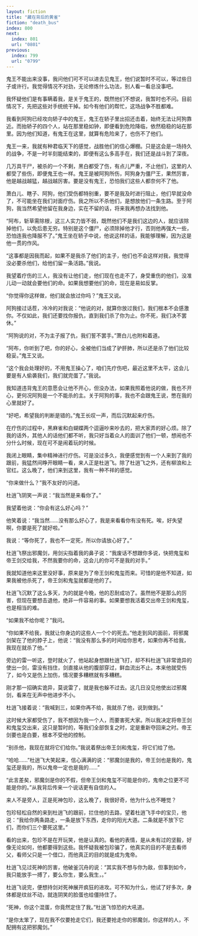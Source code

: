 ```yaml
---
layout: fiction
title: "藏在背后的黄雀"
fiction: "death_bus"
index: 800
next:
  index: 801
  url: "0801"
previous:
  index: 799
  url: "0799"
---
```

鬼王不能出来没事，我问他们可不可以进去见鬼王，他们说暂时不可以，等过些日子或许行。我觉得情况不对劲，无论修炼什么功法，别人看一看总没事吧。

我怀疑他们是有事瞒着我，是关于鬼王的，既然他们不想说，我暂时也不问。目前情况下，先把这些对手统统干掉。如今有他们的帮忙，这场战争不胜都难。

我看到阿狗已经攻向轿子中的鬼王，鬼王在轿子里出招还击着，始终无法让阿狗靠近。而抬轿子的四个人，站在那里稳如钟，即便看到危险降临，依然稳稳的站在那里。因为他们知道，有鬼王在这里，就算有危险来了，也伤不了他们。

鬼王一来，我就有种君临天下的感觉，战胜他们的信心爆棚。只是这会是一场持久的战争，不是一时半刻能结束的，即便有这么多高手在，我们还是战斗到了深夜。

几万具干尸，被杀的一个不剩，黑白都受了伤，有点儿严重，不止他们，这里的人都受了些伤，即便鬼王也一样。鬼王是被阿狗所伤，阿狗身为僵尸王，果然厉害，他是越战越猛，越战越厉害。要是没有鬼王，恐怕我们这些人都奈何不了他。

萧白儿、瞎子、阿狗，他们受伤都特别重，要不是我及时进行阻止，他们早就没命了，不可能坐在我们对面疗伤。我之所以不杀他们，是想放他们一条生路。至于阿狗，我当然希望他留在我身边，实在不留的话，将来我再想办法找到他。

“阿布，斩草需除根，这三人实力皆不弱，既然他们不是我们这边的人，就应该除掉他们，以免后患无穷。特别是这个僵尸，必须除掉他才行，否则他再强大一些，恐怕连我也降服不了。”鬼王坐在轿子中说，他说这样的话，我能够理解，因为这是他一贯的作风。

“这事都是因我而起，如果不是我杀了他们的主子，他们也不会这样对我，我觉得没必要杀他们，给他们留一条活路。”我说。

我望着疗伤的三人，我没有让他们走，他们现在也走不了，身受重伤的他们，没准儿动一动就会要他们的命。如果我想要他们的命，现在是易如反掌。

“你觉得你这样做，他们就会放过你吗？”鬼王又说。

阿狗接过话茬，冷冷的对我说：“他说的对，就算你放过我们，我们根本不会感激你。不仅如此，我们还要找你报仇，直到我们杀了你为止。你不死，我们决不罢休。”

“阿狗说的对，不为主子报了仇，我们誓不罢手。”萧白儿也附和着道。

“阿布，你听到了吧，你的好心，全被他们当成了驴肝肺，所以还是杀了他们比较稳妥。”鬼王又说。

“这个我会处理好的，不用鬼王操心了，咱们先疗伤吧，最近这里不太平，这会儿要是有人偷袭我们，我们就完蛋了。”我说。

我知道违背鬼王的意愿会让他不开心，但没办法，如果我照着他说的做，我也不开心，更何况阿狗是一个不能杀的主。关于阿狗的事，我也不会跟鬼王说，憋在我的心里就好了。

“好吧，希望我的判断是错的。”鬼王长叹一声，而后沉默起来疗伤。

在疗伤的过程中，黑麻雀和白蝴蝶两个逗逼吵来吵去的，把大家弄的好心烦。除了我的话外，其他人的话他们都不听，我只好当着众人的面训了他们一顿，想闹也不分什么时候，现在可不是闹着玩的时候。

我闭上眼睛，集中精神进行疗伤。可是没过多久，我便感觉到有一个人来到了我的跟前，我猛然间睁开眼睛一看，来人正是杜逍飞。除了杜逍飞之外，还有柳浪和上官红。这么晚了，他们来到这里，我有一种不祥的感觉。

“你来做什么？”我不友好的问道。

杜逍飞阴笑一声说：“我当然是来看你了。”

我望着他说：“你会有这么好心吗？”

他笑着说：“我当然……没有那么好心了，我是来看看你有没有死。唉，好失望啊，你要是死了就好啦。”

我说：“等你死了，我也不一定死，所以你请放心好了。”

杜逍飞祭出邪魔剑，用剑尖指着我的鼻子说：“我废话不想跟你多说，快把鬼玺和帝王剑交给我，不然我要你的命，这会儿的你可不是我的对手。”

我就知道他来这里没好事，原来是为了帝王剑和鬼玺而来。可惜的是他不知道，如果我被他杀死了，帝王剑和鬼玺就都是他的了。

杜逍飞沉默了这么多天，为的就是今晚，他的忍耐成功了。虽然他不是那么的厉害，但现在要想击退他，绝非一件容易的事。如果要想我活着交出帝王剑和鬼玺，也是相当的难。

“如果我不给你呢？”我问。

“你如果不给我，我就让你身边的这些人一个个的死去。”他走到风的面前，将邪魔剑架在了他的脖子上，他说：“我没有那么多的时间给你思考，如果你再不给我，我现在就杀了他。”

旁边的雷一听这，登时就火了，他站起身想跟杜逍飞打，却不料杜逍飞非常诡异的使出一剑，雷没有挡住，剑直接从他的腹部穿过，鲜血流出不止。本来他就受伤了，如今又是伤上加伤，情况要多糟糕就有多糟糕。

刚才那一招确实诡异，莫说雷了，就是我也躲不过去。这几日没见他使出过邪魔剑，看来在无声中他进步不小。

杜逍飞接着说：“我喊到三，如果你再不给，我就杀了他，说到做到。”

这时候大家都受伤了，我不想因为我一个人，而要害死大家。所以我决定将帝王剑和鬼玺交出来，这只是暂时的，等我们全部恢复之时，定是重新夺回来之时。帝王剑要也是白要，根本不受他的控制。

“别杀他，我现在就将它们给你。”我说着祭出帝王剑和鬼玺，将它们给了他。

“哈哈……”杜逍飞大笑起来，信心满满的说：“邪魔剑是我的，帝王剑也是我的，鬼玺还是我的，所以鬼帝一定也是我的……”

“此言差矣，邪魔剑是你的不假，但帝王剑和鬼玺不可能是你的，鬼帝之位更不可能是你的。”从我背后传来一个说话更有自信的人。

来人不是旁人，正是死神包珍，这么晚了，我很好奇，他为什么也不睡觉？

包珍轻松自然的来到杜逍飞的跟前，拦住他的去路，望着杜逍飞手中的宝贝，他说：“我给你两条路走，一条是放下东西，走你的阳光大道。二条就是不放下它们，而你们三个要死这里。”

看的出来，包珍不是在开玩笑，他是认真的。看他的表情，是从未有过的坚毅，好像无论如何，他都要得到这些。我怀疑我被包珍骗了，他真实的目的不是去看师父，看师父只是一个借口，而他真正的目的就是成为鬼帝。

杜逍飞见过死神的厉害，他破釜沉舟的说：“其实我不想与你为敌，但事到如今，我只能放手一搏了，要么你生，要么我生，。”

杜逍飞说完，便想持剑对死神展开疯狂的进攻。可不知为什么，他试了好多次，身体都是纹丝不动，就连阴笑的脸蛋也给僵持住了。

“死神，你这个混蛋，你竟然定住了我。”杜逍飞惊恐的大吼道。

“是你太笨了，现在我不仅要抢走它们，我还要抢走你的邪魔剑，你这样的人，不配拥有这把邪魔剑。”